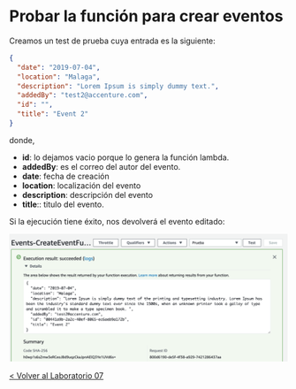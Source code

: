 # Probar la función para crear eventos

Creamos un test de prueba cuya entrada es la siguiente:

```json
{
  "date": "2019-07-04",
  "location": "Malaga",
  "description": "Lorem Ipsum is simply dummy text.",
  "addedBy": "test2@accenture.com",
  "id": "",
  "title": "Event 2"
}
```

donde,

* **id**: lo dejamos vacio porque lo genera la función lambda.
* **addedBy**: es el correo del autor del evento.
* **date**: fecha de creación
* **location**: localización del evento
* **description**: descripción del evento 
* **title**:: titulo del evento.

Si la ejecución tiene éxito, nos devolverá el evento editado:

<p align="center">
    <img src="resources/create_event_success.png">
</p>

[< Volver al Laboratorio 07 ](../lab-07#crear-endpoint) 

